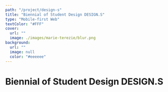 ```yaml
---
path: "/project/design-s"
title: "Biennial of Student Design DESIGN.S"
type: "Mobile-first Web"
textColor: "#FFF"
cover:
  url: ""
  image: ./images/marie-terezie/blur.png
background:
  url: ""
  image: null
  color: "#eeeeee"
---
```


# Biennial of Student Design DESIGN.S

